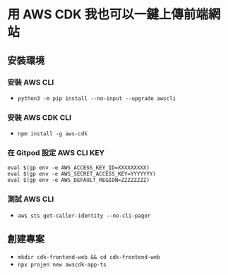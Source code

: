 # 用 AWS CDK 我也可以一鍵上傳前端網站

## 安裝環境
### 安裝 AWS CLI
- `python3 -m pip install --no-input --upgrade awscli`

### 安裝 AWS CDK CLI
- `npm install -g aws-cdk`

### 在 Gitpod 設定 AWS CLI KEY
```
eval $(gp env -e AWS_ACCESS_KEY_ID=XXXXXXXXX)
eval $(gp env -e AWS_SECRET_ACCESS_KEY=YYYYYYY)
eval $(gp env -e AWS_DEFAULT_REGION=ZZZZZZZZ)
```

### 測試 AWS CLI
- `aws sts get-caller-identity --no-cli-pager`

## 創建專案
- `mkdir cdk-frontend-web && cd cdk-frontend-web`
- `npx projen new awscdk-app-ts`